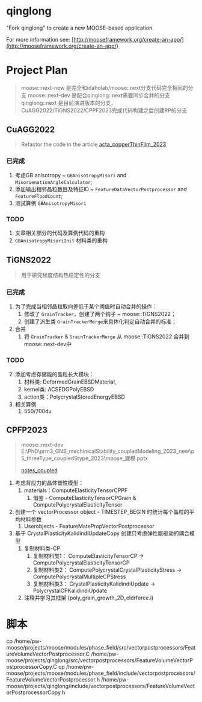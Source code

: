 qinglong
=====

"Fork qinglong" to create a new MOOSE-based application.

For more information see: [http://mooseframework.org/create-an-app/](http://mooseframework.org/create-an-app/)

# Project Plan
> moose::next-new 是完全和idaholab/moose::next分支代码完全相同的分支
> moose::next-dev 是配合qinglong::next需要同步合并的分支
> qinglong::next 是目前演进版本的分支，CuAGG2022/TiGNS2022/CPPF2023完成代码构建之后创建RP的分支


## CuAGG2022
> Refactor the code in the article [acta_copperThinFilm_2023](https://www.sciencedirect.com/science/article/pii/S1359645423005669?via%3Dihub)

### 已完成
1. 考虑GB anisotropy ~ `GBAnisotropyMisori` and `MisorienationAngleCalculator`;
2. 添加输出相邻晶粒数目及特征ID ~ `FeatureDataVectorPostprocessor` and  `FeatureFloodCount`;
3. 测试算例 `GBAnisotropyMisori`

### TODO
1. 文章相关部分的代码及算例代码的重构
2. `GBAnisotropyMisoriInit` 材料类的重构

## TiGNS2022
> 用于研究梯度结构热稳定性的分支

### 已完成
1. 为了完成当相邻晶粒取向差低于某个阈值时自动合并的操作：
   1. 修改了 `GrainTracker`，创建了两个钩子 ~ moose::TiGNS2022；
   2. 创建了派生类 `GrainTrackerMerge`来具体化判定自动合并的标准；
2. 合并
   1. 将 `GrainTracker` & `GrainTrackerMerge` 从 moose::TiGNS2022 合并到 moose::next-dev中


### TODO
2. 添加考虑存储能的晶粒长大模块：
   1. 材料类: DeformedGrainEBSDMaterial, 
   2. kernel类: ACSEDGPolyEBSD
   3. action类：PolycrystalStoredEnergyEBSD
3. 相关算例
   1. 550/700du

## CPFP2023
> moose::next-dev
> E:\PhD\prm3_GNS_mechinicalStability_coupledModeling_2023_new\p5_threeType_coupledStype_2023\moose_建模.pptx
>
> 
> [notes_coupled](./graingrowth/p4_CPPF_threeCoupled2023/coupled_tests/notes_coupled.md)
> 
1. 考虑背应力的晶体塑性模型：
   1. materials：ComputeElasticityTensorCPPF
      1. 借鉴 - ComputeElasticityTensorCPGrain & ComputePolycrystalElasticityTensor
2. 创建一个 vectorProcessor object - TIMESTEP_BEGIN 时统计每个晶粒的平均材料参数
   1. Userobjects - FeatureMatePropVectorPostprocessor
3. 基于 CrystalPlasticityKalidindiUpdateCopy 创建只考虑弹性能驱动的耦合模型
   1. 复制材料类-CP
      1. 复制材料类1： ComputeElasticityTensorCP -> ComputePolycrystalElasticityTensorCP
      2. 复制材料类2： ComputePolycrystalCrystalPlasticityStress -> ComputePolycrystalMultipleCPStress
      3. 复制材料类3： CrystalPlasticityKalidindiUpdate -> PolycrystalCPKalidindiUpdate
   2. 注释并学习其框架 (poly_grain_growth_2D_eldrforce.i)


# 脚本
cp /home/pw-moose/projects/moose/modules/phase_field/src/vectorpostprocessors/FeatureVolumeVectorPostprocessor.C /home/pw-moose/projects/qinglong/src/vectorpostprocessors/FeatureVolumeVectorPostprocessorCopy.C
cp /home/pw-moose/projects/moose/modules/phase_field/include/vectorpostprocessors/FeatureVolumeVectorPostprocessor.h /home/pw-moose/projects/qinglong/include/vectorpostprocessors/FeatureVolumeVectorPostprocessorCopy.h